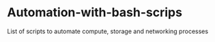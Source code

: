 # Automation-with-bash-scrips

List of scripts to automate compute, storage and networking  processes

